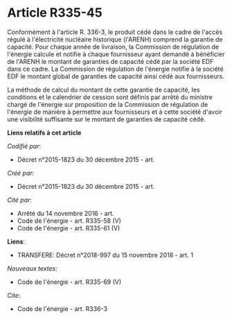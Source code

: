 # Article R335-45

Conformément à l'article R. 336-3, le produit cédé dans le cadre de l'accès régulé à l'électricité nucléaire historique
(l'ARENH) comprend la garantie de capacité. Pour chaque année de livraison, la Commission de régulation de l'énergie calcule
et notifie à chaque fournisseur ayant demandé à bénéficier de l'ARENH le montant de garanties de capacité cédé par la société
EDF dans ce cadre. La Commission de régulation de l'énergie notifie à la société EDF le montant global de garanties de
capacité ainsi cédé aux fournisseurs. 

La méthode de calcul du montant de cette garantie de capacité, les conditions et le calendrier de cession sont définis par
arrêté du ministre chargé de l'énergie sur proposition de la Commission de régulation de l'énergie de manière à permettre aux
fournisseurs et à cette société d'avoir une visibilité suffisante sur le montant de garanties de capacité cédé.

**Liens relatifs à cet article**

_Codifié par_:

  - Décret n°2015-1823 du 30 décembre 2015 - art.

_Créé par_:

  - Décret n°2015-1823 du 30 décembre 2015 - art.

_Cité par_:

  - Arrêté du 14 novembre 2016 - art.
  - Code de l'énergie - art. R335-58 (V)
  - Code de l'énergie - art. R335-61 (V)

**Liens**:

  - TRANSFERE: Décret n°2018-997 du 15 novembre 2018 - art. 1

_Nouveaux textes_:

  - Code de l'énergie - art. R335-69 (V)

_Cite_:

  - Code de l'énergie - art. R336-3
